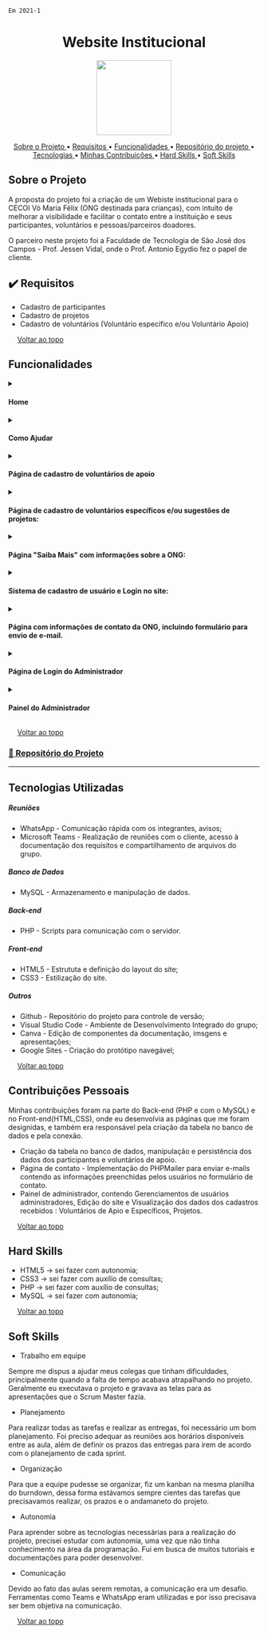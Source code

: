 `Em 2021-1`
<span id="topo">
<h1 align="center"><b>Website Institucional</h1></b>

<p align="center"> 
   <img src="https://www.imagemhost.com.br/images/2023/04/06/rocket.png" width="150" height="150">
</p>

<p align="center">
  <a href ="#sobre-o-projeto"> Sobre o Projeto </a>  • 
  <a href ="#requisitos">Requisitos </a>  • 
  <a href ="#funcionalidades">Funcionalidades </a>  • 
  <a href ="#repositorio"> Repositório do projeto </a>  • 
  <a href ="#tecnologias-utilizadas"> Tecnologias </a>  •
  <a href ="#contribuições"> Minhas Contribuições </a>  •
  <a href ="#hard-skills"> Hard Skills </a> •
  <a href ="#soft-skills"> Soft Skills </a>
 
</p>

<span id="sobre-o-projeto">

## Sobre o Projeto

A proposta do projeto foi a criação de um Webiste institucional para o CECOI Vó Maria Félix (ONG destinada para crianças), com intuito de melhorar a visibilidade e facilitar o contato entre a instituição e seus participantes, voluntários e pessoas/parceiros doadores.

O parceiro neste projeto foi a Faculdade de Tecnologia de São José dos Campos - Prof. Jessen Vidal, onde o Prof. Antonio Egydio fez o papel de cliente.

<span id="requisitos">

## ✔️ Requisitos

<ul>
<li>Cadastro de participantes</li>
<li>Cadastro de projetos</li>
<li>Cadastro de voluntários (Voluntário específico e/ou Voluntário Apoio)</li>
</ul>
  
<img src="https://cdn-icons-png.flaticon.com/512/959/959208.png" width="14"> [Voltar ao topo](#topo)
   
<span id="funcionalidades">

## Funcionalidades

<details>
  <summary>
    <h4 align="left">Home</h4>
  </summary>
  <img src="https://user-images.githubusercontent.com/79751826/115155955-85f62780-a058-11eb-8462-c5403f1a46d1.gif" width="600px">
  
  > GIF animado demonstrando a Página "home", a página com formulário para cadastro de participantes, seu preenchimento e o respectivo banco de dados:
</details>

<details>
  <summary>
    <h4 align="left">Como Ajudar</h4>
  </summary>
  <img src="https://user-images.githubusercontent.com/79751826/115159841-80eea380-a06b-11eb-9f24-87a458785a27.gif" width="600px">

  >Página "Como Ajudar", que centraliza os acessos aos cadastros de voluntários de apoio, de voluntários específicos e projetos, à página de informações para doações e à página de contato:
</details>

<details>
  <summary>
    <h4 align="left">Página de cadastro de voluntários de apoio</h4>
  </summary>
  <img src="https://user-images.githubusercontent.com/79751826/115160216-703f2d00-a06d-11eb-9d0b-40565dee914f.gif" width="600px">
</details>

<details>
  <summary>
    <h4 align="left">Página de cadastro de voluntários específicos e/ou sugestões de projetos:</h4>
  </summary>
  <img src="https://user-images.githubusercontent.com/79751826/115160375-33c00100-a06e-11eb-9ced-3d51cefbd6a4.gif" width="600px">
</details>

<details>
  <summary>
    <h4 align="left">Página "Saiba Mais" com informações sobre a ONG:</h4>
  </summary>
  <img src="https://user-images.githubusercontent.com/79751826/118418540-2c9d0a80-b68f-11eb-8baa-8d8195f05271.gif" width="600px">
</details>

<details>
  <summary>
    <h4 align="left">Sistema de cadastro de usuário e Login no site:</h4>
  </summary>
  <img src="https://user-images.githubusercontent.com/79751826/118418578-46d6e880-b68f-11eb-9e5e-71a6df3e8745.gif" width="600px">
</details>

<!--
<details>
  <summary>
    <h4 align="left">Página "Projetos"</h4>
  </summary>
  <img src="https://www.imagemhost.com.br/images/2021/06/07/gifproj.gif" width="600px">

  > Página com informações sobre projetos realizados na ONG, com um botão que direciona o usuário a página de cadastro de voluntários específicos e projetos. 
</details>

<details>
  <summary>
    <h4 align="left">Página "Doações"</h4>
  </summary>
  <img src="ttps://www.imagemhost.com.br/images/2021/06/07/gifdoa.gif" width="600px">
  > Página com informações para realização de doações à ONG.
</details>
-->

<details>
  <summary>
    <h4 align="left">Página com informações de contato da ONG, incluindo formulário para envio de e-mail.</h4>
  </summary>
  <img src="https://uploaddeimagens.com.br/images/003/276/723/full/gifcontato.gif" width="600px">
</details>

<details>
  <summary>
    <h4 align="left">Página de Login do Administrador</h4>
  </summary>
  <img src="https://www.imagemhost.com.br/images/2023/04/06/login_admin.png" width="600px">
</details>

<details>
  <summary>
    <h4 align="left">Painel do Administrador</h4>
  </summary>
  <img src="https://media.giphy.com/media/v1.Y2lkPTc5MGI3NjExNmQzYTIyNDVmNGMzM2IwNmE2NDliYzdlMmMwY2RlMTRmOTVkZDNhZCZjdD1n/WVqCyaEOcsUJv1B6IU/giphy.gif" width="600px">
  
  > Painel que contém Gerenciamentos de usuários administradores, Edição do site e Visualização dos dados dos cadastros recebidos : Voluntários de Apio e Específicos e Projetos.
</details>


<img src="https://cdn-icons-png.flaticon.com/512/959/959208.png" width="14"> [Voltar ao topo](#topo)

<span id="repositorio">

### [📕 Repositório do Projeto ](https://github.com/JulianaMaria-Lab/API-Fatec-Site-Institucional)
---

<span id="tecnologias-utilizadas">

## Tecnologias Utilizadas

##### Reuniões
   
  - WhatsApp - Comunicação rápida com os integrantes, avisos;
  - Microsoft Teams - Realização de reuniões com o cliente, acesso à documentação dos requisitos e compartilhamento de arquivos do grupo.
 
##### Banco de Dados
 
   - MySQL - Armazenamento e manipulação de dados.

##### Back-end  
  
  - PHP - Scripts para comunicação com o servidor.

##### Front-end 
 
  - HTML5 - Estrututa e definição do layout do site;
  - CSS3 - Estilização do site.

##### Outros
 
  - Github - Repositório do projeto para controle de versão;
  - Visual Studio Code - Ambiente de Desenvolvimento Integrado do grupo;
  - Canva - Edição de componentes da documentação, imsgens e apresentações;
  - Google Sites - Criação do protótipo navegável;

<img src="https://cdn-icons-png.flaticon.com/512/959/959208.png" width="14"> [Voltar ao topo](#topo)

<span id="contribuições">

## Contribuições Pessoais
Minhas contribuições foram na parte do Back-end (PHP e com o MySQL) e no Front-end(HTML,CSS), onde eu desenvolvia as páginas que me foram designidas, e também era responsável pela criação da tabela no banco de dados e  pela conexão.

- Criação da tabela no banco de dados, manipulação e persistência dos dados dos participantes e voluntários de apoio.
- Página de contato - Implementação do PHPMailer para enviar e-mails contendo as informações preenchidas pelos usuários no formulário de contato.
- Painel de administrador, contendo Gerenciamentos de usuários administradores, Edição do site e Visualização dos dados dos cadastros recebidos : Voluntários de Apio e Específicos, Projetos.

<img src="https://cdn-icons-png.flaticon.com/512/959/959208.png" width="14"> [Voltar ao topo](#topo)

<span id="#hard-skills">

## Hard Skills

* HTML5 → sei fazer com autonomia;
* CSS3 → sei fazer com auxílio de consultas;
* PHP → sei fazer com auxílio de consultas;
* MySQL → sei fazer com autonomia;

<img src="https://cdn-icons-png.flaticon.com/512/959/959208.png" width="14"> [Voltar ao topo](#topo)

<span id="soft-skills">

## Soft Skills

* Trabalho em equipe
<p> Sempre me dispus a ajudar meus colegas que tinham dificuldades, principalmente quando a falta de tempo acabava atrapalhando no projeto. Geralmente eu executava o projeto e gravava as telas para as apresentações que o Scrum Master fazia.</p>

* Planejamento
<p>Para realizar todas as tarefas e realizar as entregas, foi necessário um bom planejamento. Foi preciso adequar as reuniões aos horários disponíveis entre as aula, além de definir os prazos das entregas para irem de acordo com o planejamento de cada sprint.</p>

* Organização
<p>Para que a equipe pudesse se organizar, fiz um kanban na mesma planilha do burndown, dessa forma estávamos sempre cientes das tarefas que precisavamos realizar, os prazos e o andamaneto do projeto.</p>

* Autonomia
<p>Para aprender sobre as tecnologias necessárias para a realização do projeto, precisei estudar com autonomia, uma vez que não tinha conhecimento na área da programação. Fui em busca de muitos tutoriais e documentações para poder desenvolver.</p>

* Comunicação
<p>Devido ao fato das aulas serem remotas, a comunicação era um desafio. Ferramentas como Teams e WhatsApp eram utilizadas e por isso precisava ser bem objetiva na comunicação.</p>

<img src="https://cdn-icons-png.flaticon.com/512/959/959208.png" width="14"> [Voltar ao topo](#topo)
